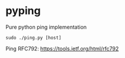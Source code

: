 # pyping

Pure python ping implementation

```
sudo ./ping.py [host]
```

Ping RFC792: https://tools.ietf.org/html/rfc792
